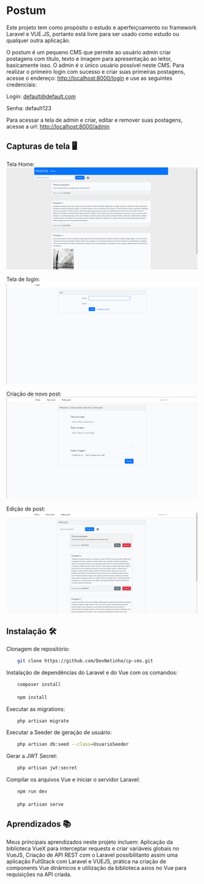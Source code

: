# Postum
Este projeto tem como propósito o estudo e aperfeiçoamento no framework Laravel e VUE.JS, portanto está livre para ser usado como estudo ou qualquer outra aplicação.

O postum é um pequeno CMS que permite ao usuário admin criar postagens com título, texto e imagem para apresentação ao leitor, basicamente isso. O admin é o único usuário possível neste CMS. Para realizar o primeiro login com sucesso e criar suas primeiras postagens, acesse o endereço: [http://localhost:8000/login](URL) e use as seguintes credenciais:

Login: default@default.com

Senha: default123

Para acessar a tela de admin e criar, editar e remover suas postagens, acesse a url:
[http://localhost:8000/admin](URL)


## Capturas de tela 🖥️

Tela Home:
![Home: ](docs/images/Home.png)

Tela de login:
![Login](docs/images/Login.png)

Criação de novo post:
![Novo post](docs/images/CriarPost.png)

Edição de post:
![Novo post](docs/images/Edicao.png)


## Instalação 🛠️

Clonagem de repositório:

```bash
    git clone https://github.com/DevNetinho/cp-cms.git
```
   

Instalação de dependências do Laravel e do Vue com os comandos:

```bash
    composer install    

    npm install
```

Executar as migrations:

```bash
    php artisan migrate
```

Executar a Seeder de geração de usuário:
```bash
    php artisan db:seed --class=UsuarioSeeder
```

Gerar a JWT Secret:
```bash
    php artisan jwt:secret
```

Compilar os arquivos Vue e iniciar o servidor Laravel:

```bash
    npm run dev

    php artisan serve
```
## Aprendizados 📚

Meus principais aprendizados neste projeto incluem: Aplicação da biblioteca VueX para interceptar requests e criar variáveis globais no VueJS, Criação de 
API REST com o Laravel possibilitanto assim uma aplicação FullStack com Laravel e VUEJS, prática na criação de components Vue dinâmicos e utilização da biblioteca axios no Vue para requisições na API criada.
